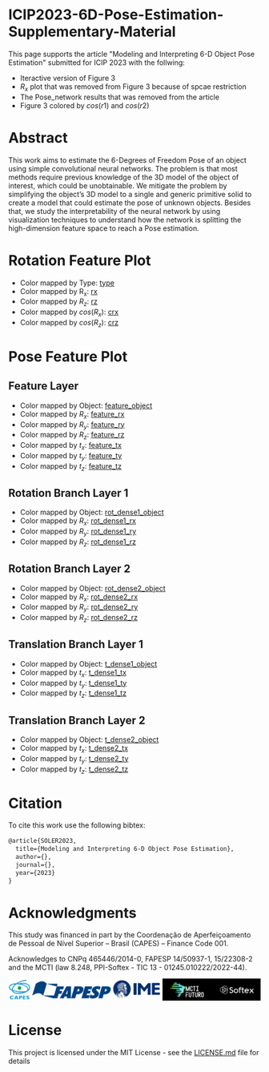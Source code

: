 # ICIP2023-6D-Pose-Estimation-Supplementary-Material

This page supports the article "Modeling and Interpreting 6-D Object Pose Estimation" submitted for ICIP 2023 with the follwing:
* Iteractive version of Figure 3
* $R_x$ plot that was removed from Figure 3 because of spcae restriction
* The Pose_network results that was removed from the article
* Figure 3 colored by $cos(r1)$ and $cos(r2)$

# Abstract

This work aims to estimate the 6-Degrees of Freedom Pose of an object using simple convolutional neural networks. The problem is that most methods require previous knowledge of the 3D model of the object of interest, which could be unobtainable. We mitigate the problem by simplifying the object’s 3D model to a single and generic primitive solid to create a model that could estimate the pose of unknown objects. Besides that, we study the interpretability of the neural network by using visualization techniques to understand how the network is splitting the high-dimension feature space to reach a Pose estimation.

# Rotation Feature Plot
* Color mapped by Type: [type](https://dsoldev.github.io/ICIP2023-6D-Pose-Estimation-Supplementary-Material/rot_networks/moved_tetrahedron_ResNet50/type.html)
* Color mapped by R<sub>x</sub>: [rx](https://dsoldev.github.io/ICIP2023-6D-Pose-Estimation-Supplementary-Material/rot_networks/moved_tetrahedron_ResNet50/r2.html)
* Color mapped by $R_z$: [rz](https://dsoldev.github.io/ICIP2023-6D-Pose-Estimation-Supplementary-Material/rot_networks/moved_tetrahedron_ResNet50/r1.html)
* Color mapped by $cos(R_x)$: [crx](https://dsoldev.github.io/ICIP2023-6D-Pose-Estimation-Supplementary-Material/rot_networks/moved_tetrahedron_ResNet50/cos_r2.html)
* Color mapped by $cos(R_z)$: [crz](https://dsoldev.github.io/ICIP2023-6D-Pose-Estimation-Supplementary-Material/rot_networks/moved_tetrahedron_ResNet50/cos_r1.html)

# Pose Feature Plot
## Feature Layer
* Color mapped by Object: [feature_object](https://dsoldev.github.io/ICIP2023-6D-Pose-Estimation-Supplementary-Material/pose_networks/resnet50_combined_loss/feature_layer/object.html)
* Color mapped by $R_x$: [feature_rx](https://dsoldev.github.io/ICIP2023-6D-Pose-Estimation-Supplementary-Material/pose_networks/resnet50_combined_loss/feature_layer/roll.html)
* Color mapped by $R_y$: [feature_ry](https://dsoldev.github.io/ICIP2023-6D-Pose-Estimation-Supplementary-Material/pose_networks/resnet50_combined_loss/feature_layer/pitch.html)
* Color mapped by $R_z$: [feature_rz](https://dsoldev.github.io/ICIP2023-6D-Pose-Estimation-Supplementary-Material/pose_networks/resnet50_combined_loss/feature_layer/yaw.html)
* Color mapped by $t_x$: [feature_tx](https://dsoldev.github.io/ICIP2023-6D-Pose-Estimation-Supplementary-Material/pose_networks/resnet50_combined_loss/feature_layer/tx.html)
* Color mapped by $t_y$: [feature_ty](https://dsoldev.github.io/ICIP2023-6D-Pose-Estimation-Supplementary-Material/pose_networks/resnet50_combined_loss/feature_layer/ty.html)
* Color mapped by $t_z$: [feature_tz](https://dsoldev.github.io/ICIP2023-6D-Pose-Estimation-Supplementary-Material/pose_networks/resnet50_combined_loss/feature_layer/tz.html)

## Rotation Branch Layer 1
* Color mapped by Object: [rot_dense1_object](https://dsoldev.github.io/ICIP2023-6D-Pose-Estimation-Supplementary-Material/pose_networks/resnet50_combined_loss/rot_dense1/object.html)
* Color mapped by $R_x$: [rot_dense1_rx](https://dsoldev.github.io/ICIP2023-6D-Pose-Estimation-Supplementary-Material/pose_networks/resnet50_combined_loss/rot_dense1/roll.html)
* Color mapped by $R_y$: [rot_dense1_ry](https://dsoldev.github.io/ICIP2023-6D-Pose-Estimation-Supplementary-Material/pose_networks/resnet50_combined_loss/rot_dense1/pitch.html)
* Color mapped by $R_z$: [rot_dense1_rz](https://dsoldev.github.io/ICIP2023-6D-Pose-Estimation-Supplementary-Material/pose_networks/resnet50_combined_loss/rot_dense1/yaw.html)

## Rotation Branch Layer 2
* Color mapped by Object: [rot_dense2_object](https://dsoldev.github.io/ICIP2023-6D-Pose-Estimation-Supplementary-Material/pose_networks/resnet50_combined_loss/rot_dense2/object.html)
* Color mapped by $R_x$: [rot_dense2_rx](https://dsoldev.github.io/ICIP2023-6D-Pose-Estimation-Supplementary-Material/pose_networks/resnet50_combined_loss/rot_dense2/roll.html)
* Color mapped by $R_y$: [rot_dense2_ry](https://dsoldev.github.io/ICIP2023-6D-Pose-Estimation-Supplementary-Material/pose_networks/resnet50_combined_loss/rot_dense2/pitch.html)
* Color mapped by $R_z$: [rot_dense2_rz](https://dsoldev.github.io/ICIP2023-6D-Pose-Estimation-Supplementary-Material/pose_networks/resnet50_combined_loss/rot_dense2/yaw.html)

## Translation Branch Layer 1
* Color mapped by Object: [t_dense1_object](https://dsoldev.github.io/ICIP2023-6D-Pose-Estimation-Supplementary-Material/pose_networks/resnet50_combined_loss/t_dense1/object.html)
* Color mapped by $t_x$: [t_dense1_tx](https://dsoldev.github.io/ICIP2023-6D-Pose-Estimation-Supplementary-Material/pose_networks/resnet50_combined_loss/t_dense1/tx.html)
* Color mapped by $t_y$: [t_dense1_ty](https://dsoldev.github.io/ICIP2023-6D-Pose-Estimation-Supplementary-Material/pose_networks/resnet50_combined_loss/t_dense1/ty.html)
* Color mapped by $t_z$: [t_dense1_tz](https://dsoldev.github.io/ICIP2023-6D-Pose-Estimation-Supplementary-Material/pose_networks/resnet50_combined_loss/t_dense1/tz.html)

## Translation Branch Layer 2
* Color mapped by Object: [t_dense2_object](https://dsoldev.github.io/ICIP2023-6D-Pose-Estimation-Supplementary-Material/pose_networks/resnet50_combined_loss/t_dense2/object.html)
* Color mapped by $t_x$: [t_dense2_tx](https://dsoldev.github.io/ICIP2023-6D-Pose-Estimation-Supplementary-Material/pose_networks/resnet50_combined_loss/t_dense2/tx.html)
* Color mapped by $t_y$: [t_dense2_ty](https://dsoldev.github.io/ICIP2023-6D-Pose-Estimation-Supplementary-Material/pose_networks/resnet50_combined_loss/t_dense2/ty.html)
* Color mapped by $t_z$: [t_dense2_tz](https://dsoldev.github.io/ICIP2023-6D-Pose-Estimation-Supplementary-Material/pose_networks/resnet50_combined_loss/t_dense2/tz.html)

# Citation
To cite this work use the following bibtex:

```
@article{SOLER2023,
  title={Modeling and Interpreting 6-D Object Pose Estimation},
  author={},
  journal={},
  year={2023}
}
```
# Acknowledgments
This study was financed in part by the Coordenação de Aperfeiçoamento de Pessoal de Nível Superior – Brasil (CAPES) – Finance Code 001.

Acknowledges to CNPq 465446/2014-0, FAPESP 14/50937-1, 15/22308-2 and the MCTI (law 8.248, PPI-Softex - TIC 13 - 01245.010222/2022-44).


![alt text](docs/logos.jpg)

# License

This project is licensed under the MIT License - see the [LICENSE.md](LICENSE.md) file for details


